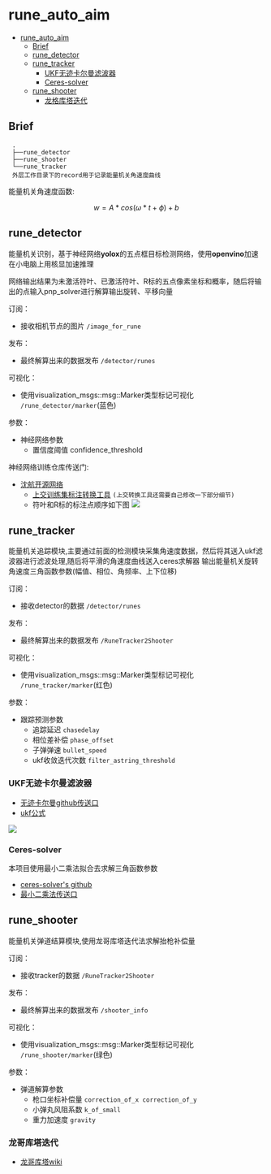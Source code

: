 # rune_auto_aim
- [rune\_auto\_aim](#rune_auto_aim)
  - [Brief](#brief)
  - [rune\_detector](#rune_detector)
  - [rune\_tracker](#rune_tracker)
    - [UKF无迹卡尔曼滤波器](#ukf无迹卡尔曼滤波器)
    - [Ceres-solver](#ceres-solver)
  - [rune\_shooter](#rune_shooter)
    - [龙格库塔迭代](#龙格库塔迭代)
  
## Brief
```
 .
 ├──rune_detector
 ├──rune_shooter
 └──rune_tracker
 外层工作目录下的record用于记录能量机关角速度曲线
 ```
 能量机关角速度函数:
 
$$  w = A * cos (\omega * t + \phi) + b  $$

## rune_detector
能量机关识别，基于神经网络**yolox**的五点框目标检测网络，使用**openvino**加速在小电脑上用核显加速推理

网络输出结果为未激活符叶、已激活符叶、R标的五点像素坐标和概率，随后将输出的点输入pnp_solver进行解算输出旋转、平移向量

订阅：
- 接收相机节点的图片 `/image_for_rune`

发布：
- 最终解算出来的数据发布 `/detector/runes`

可视化：
- 使用visualization_msgs::msg::Marker类型标记可视化 `/rune_detector/marker`(蓝色)

参数：
- 神经网络参数
  - 置信度阈值 confidence_threshold

神经网络训练仓库传送门:
- [沈航开源网络](https://github.com/tup-robomaster/TUP-NN-Train-2)
  - [上交训练集标注转换工具](https://github.com/Spphire/RM-labeling-tool)
  ```(上交转换工具还需要自己修改一下部分细节)```
  - 符叶和R标的标注点顺序如下图
![](docs/RunePoint.jpg)

## rune_tracker
能量机关追踪模块,主要通过前面的检测模块采集角速度数据，然后将其送入ukf滤波器进行滤波处理,随后将平滑的角速度曲线送入ceres求解器
输出能量机关旋转角速度三角函数参数(幅值、相位、角频率、上下位移)

订阅：
- 接收detector的数据 `/detector/runes`

发布：
- 最终解算出来的数据发布 `/RuneTracker2Shooter`

可视化：
- 使用visualization_msgs::msg::Marker类型标记可视化 `/rune_tracker/marker`(红色)

参数：
- 跟踪预测参数
  - 追踪延迟 `chasedelay`
  - 相位差补偿 `phase_offset`
  - 子弹弹速 `bullet_speed`
  - ukf收敛迭代次数 `filter_astring_threshold`

### UKF无迹卡尔曼滤波器
- [无迹卡尔曼github传送口](https://github.com/saishiva024/LIDAR-RADAR-Fusion-UKF/blob/master/src/ukf.cpp)
- [ukf公式](https://zhuanlan.zhihu.com/p/359811364)

![](../armor_auto_aim/armor_tracker/docs/Kalman_filter_model.png)

### Ceres-solver
本项目使用最小二乘法拟合去求解三角函数参数
- [ceres-solver's github](https://github.com/ceres-solver/ceres-solver)
- [最小二乘法传送口](https://zhuanlan.zhihu.com/p/38128785)

## rune_shooter
能量机关弹道结算模块,使用龙哥库塔迭代法求解抬枪补偿量

订阅：
- 接收tracker的数据 `/RuneTracker2Shooter`

发布：
- 最终解算出来的数据发布 `/shooter_info`

可视化：
- 使用visualization_msgs::msg::Marker类型标记可视化 `/rune_shooter/marker`(绿色)

参数：
- 弹道解算参数
  - 枪口坐标补偿量 `correction_of_x correction_of_y`
  - 小弹丸风阻系数 `k_of_small`
  - 重力加速度 `gravity`

### 龙哥库塔迭代
- [龙哥库塔wiki](https://zh.wikipedia.org/wiki/%E9%BE%99%E6%A0%BC-%E5%BA%93%E5%A1%94%E6%B3%95)
  
